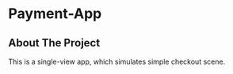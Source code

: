 # Payment-App

## About The Project

This is a single-view app, which simulates simple checkout scene.
